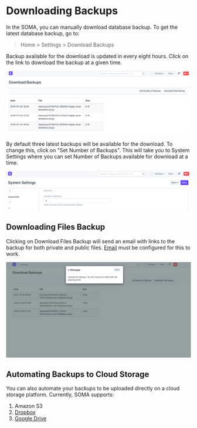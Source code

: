
# Downloading Backups


In the SOMA, you can manually download database backup. To get the latest database backup, go to:



> 
> Home > Settings > Download Backups
> 
> 
> 


Backup available for the download is updated in every eight hours. Click on the link to download the backup at a given time.


![Download Backup](/files/download-backup-1.png)


By default three latest backups will be available for the download. To change this, click on "Set Number of Backups". This will take you to System Settings where you can set Number of Backups available for download at a time.


![Download Backup](/files/download-backup-2.png)


## Downloading Files Backup


Clicking on Download Files Backup will send an email with links to the backup for both private and public files. [Email](/docs/en/setting-up/email) must be configured for this to work.


![Download Backup](/files/download-backup-files.png)


## Automating Backups to Cloud Storage


You can also automate your backups to be uploaded directly on a cloud storage platform. Currently, SOMA supports:


1. Amazon S3
2. [Dropbox](/docs/en/erpnext_integration/dropbox-backup)
3. [Google Drive](/docs/en/erpnext_integration/google_drive)


